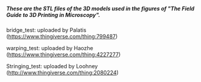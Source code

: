 ##### These are the STL files of the 3D models used in the figures of "The Field Guide to 3D Printing in Microscopy".


bridge_test: uploaded by Palatis (https://www.thingiverse.com/thing:799487)

warping_test: uploaded by Haozhe (https://www.thingiverse.com/thing:4227277)

Stringing_test: uploaded by Loohney (http://www.thingiverse.com/thing:2080224)



